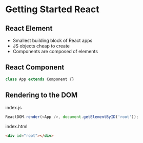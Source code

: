 # Getting Started React

## React Element
- Smallest building block of React apps
- JS objects cheap to create
- Components are composed of elements

## React Component
```js
class App extends Component {}
```

## Rendering to the DOM
index.js
```js
ReactDOM.render(<App />, document.getElementByID('root'));
```
index.html
```html
<div id="root"></div>
```
